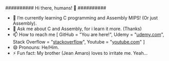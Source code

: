 ########## Hi there, humans! 👋 ##########

<body>

- 🌱 I’m currently learning C programming and Assembly MIPS! (Or just Assembly).
- 💬 Ask me about C and Assembly, for i learn it more. (Thanks)
- 📫 How to reach me [
   GitHub = "You are here!",
   Udemy = "[udemy.com](https://www.udemy.com/user/felipe-leonanjo-villar/)",
   Stack Overflow = "[stackoverflow](https://stackoverflow.com/users/23578919/error-hater)",
   Youtube = "[youtube.com](https://www.youtube.com/@ErrorHater-k1g)"
]
- 😄 Pronouns: He/Him.
- ⚡ Fun fact: My brother (Jean Amaro) loves to irritate me. Yeah...

</body>
